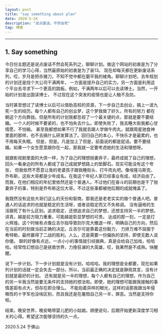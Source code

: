 ```yaml
---
layout: post
title: "say something about plan"
date: 2020-5-24 
description: "说点废话，不然会死"
tag: 博客 
--- 
```



----

## 1. Say something

今日份主题还是说点废话不然会死系列之，聊聊计划。做这个网站的初衷是为了分享自己的学习心得，当然最原始的初衷是为了装13。
现在却每天都在更新废话系列，哎，岁月是把杀猪刀，不知不觉中都在磨平我的棱角。聊聊计划吧，去年规划的计划还是找个大公司干满两年，
一方面是提升自己的实力，另一方面是利用这个平台去寻求下一个更高的跳板。例如，干满两年以后可以去读博士。当然，一开始的计划是出国读博士，
不过现在这个突发的疫情也是让人触不及防。


当时甚至想过了读博士以后可以借助高校的资源，下一步自己去创业，搞上一波九死一生的经历。每个人都有自己的创业梦，这个梦我做了好久，所有的努力
都在朝这个方向靠拢。但是所有的计划我都忽视了一个最关键的点，那就是要不要结婚。一个人的时候不要紧的，也不怕失去什么。即使失败了，我去睡大街我都心甘情愿，不怕输。
甚至我都想如果不行了我就去跟人学做牛肉丸，就跟周星驰食神里面的那样，也不去搞什么研发算法了。回归自己的本心，不快乐才是最累的，也不用每天失眠。
但是，但是。凡是加上了但是，前面说的都是屁话。要不要结婚。如果一个女生愿意跟你在一起，那我就一定要考虑她的生活和理想呀。


就跟影视剧里面的大侠一样，为了自己的理想抛妻弃子，最终成就了自己的理想，回头一看身边的所有人都成了自己成就梦想路上的垫脚石。现实可能没有这个夸张，
但我依然不愿意让我的老婆孩子跟我睡街头、打牛肉丸吧。像埃隆马斯克、乔布斯，这些大哥都是少年成名。在我这个年纪人家已经事业有成，经济自由了。
而我，在他们相应的年纪里依然还是个普通人。不过他们在奋斗的前期也是干了抛妻弃子的事，特别是乔布斯这位大哥。不过这些事都被他后期的成就掩盖了。


我既然没有这些大哥们这么的天份和智商，那我还是老老实实的做个普通人吧。普通人的话追求的也就是稳定的生活呀，或者说稳定而又不失格调。
没有逼格的生活跟死了有什么区别。追求稳定，还想追求自己的梦想，还想支持另一半的梦想。讲真，越是前方阻力重重，可能越是彰显梦想的可贵。
达成的那一刻，一定是灯火辉煌。这个时候有点像丘吉尔指导敦刻尔克大撤退一样，明确自己的方向，然后在当前的时刻做当前正确的决定。丘吉尔可是靠着这份毅力，
力排万难不屈服于希特勒，最终赢得了二战的胜利。人么，还是需要一份偏执的坚持，即使无数人说你傻。
聊的好像有点远，一点小小的事情就引经据典，真是会给自己加戏，哈哈哈。经常性幻想自己是拯救世界，力挽狂澜的大英雄，哎，我果然是不成熟。快醒醒。


说下一步计划。下一步计划就是没有计划，哈哈哈。我的理想是全都要，现在如果列计划的话就一定会失去一部分。所以，当前最正确的决定就是静观其变，没有计划就是最好的计划。
还有就是另一半的理想，每个人都有自己的理想，作为自己的另一半我当然是要无条件的支持她的想法啦。即使，她的理想可能跟我接触的事情差距有点大，但存在即合理么。
不能抱着异样的眼光，这样的话那我跟当年侵略性的十字军也没啥区别，而且我还是在屠戮自己另一半，罪恶。当然是支持你啦。

结束。晚安世界，晚安略带婴儿肥的小姑娘。顺便说句，后期开始更新深度学习相关的心得。希望这次能够坚持的久一点。


2020.5.24 于佛山
